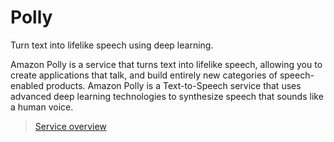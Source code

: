 # Polly

Turn text into lifelike speech using deep learning.

Amazon Polly is a service that turns text into lifelike speech, allowing you to create applications that talk, and build entirely new categories of speech-enabled products. Amazon Polly is a Text-to-Speech service that uses advanced deep learning technologies to synthesize speech that sounds like a human voice.

> [Service overview](https://aws.amazon.com/polly/)
